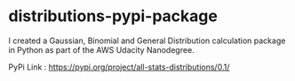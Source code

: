 # distributions-pypi-package
I created a Gaussian, Binomial and General Distribution calculation package in Python as part of the AWS Udacity Nanodegree.

PyPi Link : https://pypi.org/project/all-stats-distributions/0.1/
